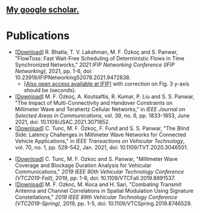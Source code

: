 ## [My google scholar.](https://scholar.google.com/citations?user=XuVguUQAAAAJ&hl=en&oi=ao)

# Publications

  *  \[[Download](https://ieeexplore.ieee.org/document/9472838)\] R. Bhatia, T. V. Lakshman, M. F. Özkoç and S. Panwar, "FlowToss: Fast Wait-Free Scheduling of Deterministic Flows in Time Synchronized Networks," *2021 IFIP Networking Conference (IFIP Networking)*, 2021, pp. 1-6, doi: 10.23919/IFIPNetworking52078.2021.9472838. 
     - \[[Also open access available at IFIP](https://dl.ifip.org/db/conf/networking/networking2021/1570720467.pdf)\] with correction on Fig. 3 y-axis should be (seconds).
  *  \[[Download](https://ieeexplore.ieee.org/document/9398856)\] M. F. Özkoç, A. Koutsaftis, R. Kumar, P. Liu and S. S. Panwar, "The Impact of Multi-Connectivity and Handover Constraints on Millimeter Wave and Terahertz Cellular Networks," in *IEEE Journal on Selected Areas in Communications*, vol. 39, no. 6, pp. 1833-1853, June 2021, doi: 10.1109/JSAC.2021.3071852.
  *  \[[Download](https://ieeexplore.ieee.org/document/9303460)\] C. Tunc, M. F. Özkoç, F. Fund and S. S. Panwar, "The Blind Side: Latency Challenges in Millimeter Wave Networks for Connected Vehicle Applications," in *IEEE Transactions on Vehicular Technology*, vol. 70, no. 1, pp. 529-542, Jan. 2021, doi: 10.1109/TVT.2020.3046501.
<!--   *  (https://www.sciencedirect.com/science/article/abs/pii/S1874490719306044) Spatial modulation with signature constellations for increased robustness to antenna and channel correlations -->
  *  \[[Download](https://ieeexplore.ieee.org/document/8891537)\] C. Tunc, M. F. Ozkoc and S. Panwar, "Millimeter Wave Coverage and Blockage Duration Analysis for Vehicular Communications," *2019 IEEE 90th Vehicular Technology Conference (VTC2019-Fall)*, 2019, pp. 1-6, doi: 10.1109/VTCFall.2019.8891537.
  *  \[[Download](https://ieeexplore.ieee.org/document/8746529)\] M. F. Ozkoc, M. Koca and H. Sari, "Combating Transmit Antenna and Channel Correlations in Spatial Modulation Using Signature Constellations," *2019 IEEE 89th Vehicular Technology Conference (VTC2019-Spring)*, 2019, pp. 1-5, doi: 10.1109/VTCSpring.2019.8746529.

